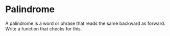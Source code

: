 # Palindrome

A palindrome is a word or phrase that reads the same backward as forward. Write a function that checks for this.